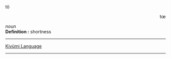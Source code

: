 
tö

<div align="right">tœ<i></i></div>

*noun*  
**Definition :** shortness  

---

[Kivümi Language](../README.md)

---
